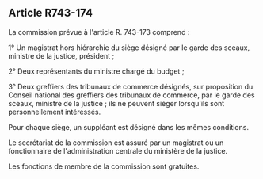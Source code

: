 Article R743-174
----
La commission prévue à l'article R. 743-173 comprend :

1° Un magistrat hors hiérarchie du siège désigné par le garde des sceaux,
ministre de la justice, président ;

2° Deux représentants du ministre chargé du budget ;

3° Deux greffiers des tribunaux de commerce désignés, sur proposition du Conseil
national des greffiers des tribunaux de commerce, par le garde des sceaux,
ministre de la justice ; ils ne peuvent siéger lorsqu'ils sont personnellement
intéressés.

Pour chaque siège, un suppléant est désigné dans les mêmes conditions.

Le secrétariat de la commission est assuré par un magistrat ou un fonctionnaire
de l'administration centrale du ministère de la justice.

Les fonctions de membre de la commission sont gratuites.
